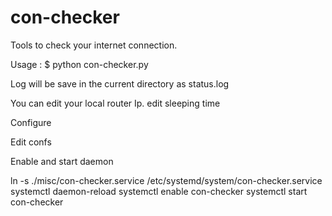 con-checker
===========
Tools to check your internet connection.

Usage :
  $ python con-checker.py

Log will be save in the current directory as status.log

You can edit your local router Ip.
        edit sleeping time

Configure

Edit confs

Enable and start daemon

ln -s ./misc/con-checker.service /etc/systemd/system/con-checker.service
systemctl daemon-reload
systemctl enable con-checker
systemctl start con-checker
